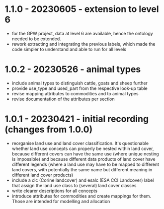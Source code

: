 # 1.1.0 - 20230605 - extension to level 6

- for the GPW project, data at level 6 are available, hence the ontology needed to be extended.
- rework extracting and integrating the previous labels, which made the code simpler to understand and able to run for all levels


# 1.0.2 - 20230526 - animal types

- include animal types to distinguish cattle, goats and sheep further
- provide use_type and used_part from the respective look-up table
- revise mapping attributes to commodities and to animal types
- revise documentation of the attributes per section


# 1.0.1 - 20230421 - initial recording (changes from 1.0.0)

- reorganise land use and land cover classification. It's questionable whether land use concepts can properly be nested within land cover, because different covers can have the same use (where unique nesting is impossible) and because different data products of land cover have different legends (where a land use may have to be mapped to different land covers, with potentially the same name but different meaning in different land cover products)
- include a clc (Corine landcover) and esalc (ESA CCI Landcover) label that assign the land use class to (several) land cover classes
- write clearer descriptions for all concepts
- introduce attributes for commodities and create mappings for them. Those are intended for modelling and allocation
